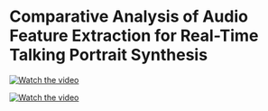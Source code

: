 # Comparative Analysis of Audio Feature Extraction for Real-Time Talking Portrait Synthesis

[![Watch the video](https://img.youtube.com/vi/sBZWHk8y8-U/0.jpg)](https://youtu.be/sBZWHk8y8-U)

[![Watch the video](https://img.youtu.be/BqKS1KAfrhA-U/0.jpg)](https://youtu.be/BqKS1KAfrhA-U)
















